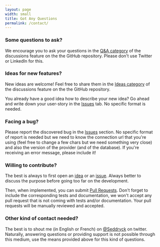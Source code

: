 ```yaml
---
layout: page
width: small
title: Got Any Questions
permalink: /contact/
---
```


### Some questions to ask?

We encourage you to ask your questions in the [Q&A category](https://github.com/Seddryck/DubUrl/discussions/categories/q-a) of the discussions feature on the the GitHub repository. Please don't use Twitter or LinkedIn for this.

### Ideas for new features?

New ideas are welcome! Feel free to share them in the [Ideas category](https://github.com/Seddryck/DubUrl/discussions/categories/ideas) of the discussions feature on the the GitHub repository.

You already have a good idea how to describe your new idea? Go ahead and write down your user-story in the [Issues](https://github.com/Seddryck/DubUrl/issues) tab. No specific format is needed.

### Facing a bug?

Please report the discovered bug in the [Issues](https://github.com/Seddryck/DubUrl/issues) section. No specific format of report is needed but we need to know the connection url that you're using (feel free to change a few chars but we need something very close) and also the version of the provider (and of the database). If you're receiving an error message, please include it!

### Willing to contribute?

The best is always to first open an [idea](https://github.com/Seddryck/DubUrl/discussions/categories/ideas) or an [issue](https://github.com/Seddryck/DubUrl/issues). Always better to discuss the purpose before going too far on the development. 

Then, when implemented, you can  submit [Pull Requests](https://github.com/Seddryck/DubUrl/pulls). Don't forget to include the corresponding tests and documentation, we won't accept any pull request that is not coming with tests and/or documentation. Your pull requests will be manually reviewed and accepted.

### Other kind of contact needed?

The best is to shout me (in English or French) on [@Seddryck](https://twitter.com/Seddryck) on twitter. Naturally, answering questions or providing support is not possible through this medium, use the means provided above for this kind of questions.